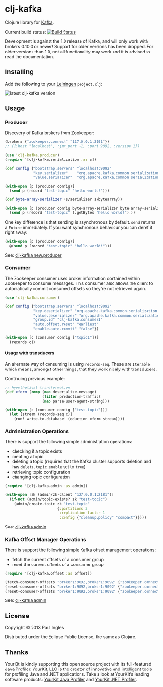 # clj-kafka

Clojure library for [Kafka](https://kafka.apache.org).

Current build status: [![Build Status](https://travis-ci.org/pingles/clj-kafka.png)](https://travis-ci.org/pingles/clj-kafka)

Development is against the 1.0 release of Kafka, and will only work with brokers 0.10.0 or newer! Support for older versions has been dropped.
For older versions than 1.0, not all functionality may work and it is advised to read the documentation.

## Installing

Add the following to your [Leiningen](http://github.com/technomancy/leiningen) `project.clj`:

![latest clj-kafka version](https://clojars.org/clj-kafka/latest-version.svg)

## Usage

### Producer

Discovery of Kafka brokers from Zookeeper:

```clj
(brokers {"zookeeper.connect" "127.0.0.1:2181"})
;; ({:host "localhost", :jmx_port -1, :port 9092, :version 1})
```

```clj
(use 'clj-kafka.producer)
(require '[clj-kafka.serialization :as s])

(def config {"bootstrap.servers" "localhost:9092"
             "key.serializer"    "org.apache.kafka.common.serialization.StringSerializer"
             "value.serializer"  "org.apache.kafka.common.serialization.StringSerializer" })

(with-open [p (producer config)]
  (send p (record "test-topic" "hello world!")))

(def byte-array-serializer (s/serializer s/bytearray))

(with-open [p (producer config byte-array-serializer byte-array-serializer]
  (send p (record "test-topic" (.getBytes "hello world!"))))
```

One key difference is that sending is asynchronous by default. `send`
returns a `Future` immediately. If you want synchronous behaviour
you can deref it right away:

```clj
(with-open [p (producer config)]
  @(send p (record "test-topic" "hello world!")))
```

See: [clj-kafka.new.producer](https://pingles.github.io/clj-kafka/clj-kafka.new.producer.html)


### Consumer

The Zookeeper consumer uses broker information contained within
Zookeeper to consume messages. This consumer also allows the client to
automatically commit consumed offsets so they're not retrieved again.

```clj
(use 'clj-kafka.consumer)

(def config {"bootstrap.servers" "localhost:9092"
             "key.deserializer" "org.apache.kafka.common.serialization.StringDeserializer"
             "value.deserializer" "org.apache.kafka.common.serialization.StringDeserializer"
             "group.id" "clj-kafka.consumer1"
             "auto.offset.reset" "earliest"
             "enable.auto.commit" "false"})

(with-open [c (consumer config ["topic1"])]
  (records c))
```

#### Usage with transducers

An alternate way of consuming is using `records-seq`. These are
`Iterable` which means, amongst other things, that they work nicely
with transducers.

Continuing previous example:

```clj
;; hypothetical transformation
(def xform (comp (map deserialize-message)
                 (filter production-traffic)
                 (map parse-user-agent-string)))

(with-open [c (consumer config ["test-topic"])]
  (let [stream (records-seq c)]
    (run! write-to-database! (eduction xform stream))))
```


### Administration Operations

There is support the following simple administration operations:

- checking if a topic exists
- creating a topic
- deleting a topic (requires that the Kafka cluster supports deletion
and has `delete.topic.enable` set to `true`)
- retrieving topic configuration
- changing topic configuration

```clj
(require '[clj-kafka.admin :as admin])

(with-open [zk (admin/zk-client "127.0.0.1:2181")]
  (if-not (admin/topic-exists? zk "test-topic")
    (admin/create-topic zk "test-topic"
                        {:partitions 3
                         :replication-factor 1
                         :config {"cleanup.policy" "compact"}})))
```

See: [clj-kafka.admin](https://pingles.github.io/clj-kafka/clj-kafka.admin.html)


### Kafka Offset Manager Operations

There is support the following simple Kafka offset management operations:

- fetch the current offsets of a consumer group
- reset the current offsets of a consumer group

```clj
(require '[clj-kafka.offset :as offset])

(fetch-consumer-offsets "broker1:9092,broker1:9092" {"zookeeper.connect" "zkhost:2182"} "my-topic" "my-consumer")
(reset-consumer-offsets "broker1:9092,broker1:9092" {"zookeeper.connect" "zkhost:2182"} "my-topic" "my-consumer" :earliest)
(reset-consumer-offsets "broker1:9092,broker1:9092" {"zookeeper.connect" "zkhost:2182"} "my-topic" "my-consumer" :latest)
```

See: [clj-kafka.admin](https://pingles.github.io/clj-kafka/clj-kafka.offset.html)


## License

Copyright &copy; 2013 Paul Ingles

Distributed under the Eclipse Public License, the same as Clojure.

## Thanks

YourKit is kindly supporting this open source project with its full-featured Java Profiler. YourKit, LLC is the creator of innovative and intelligent tools for profiling Java and .NET applications. Take a look at YourKit's leading software products:
[YourKit Java Profiler](http://www.yourkit.com/java/profiler/index.jsp) and
[YourKit .NET Profiler](http://www.yourkit.com/.net/profiler/index.jsp).
